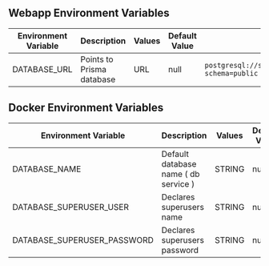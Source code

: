 ## Webapp Environment Variables
|Environment Variable|Description|Values|Default Value|Example|Required?|
|----|----|----|----|----|----|
| DATABASE_URL | Points to Prisma database | URL | null | `postgresql://superawesomeuser:supersecretpass@localhost:5432/superawesomename?schema=public` | yes

## Docker Environment Variables
|Environment Variable|Description|Values|Default Value|Example|Required?|
|----|----|----|----|----|----|
| DATABASE_NAME | Default database name ( db service ) | STRING | null | `superawesomename` | yes
| DATABASE_SUPERUSER_USER | Declares superusers name | STRING | null | `superawesomeuser` | yes
| DATABASE_SUPERUSER_PASSWORD | Declares superusers password | STRING | null | `supersecretpass` | yes